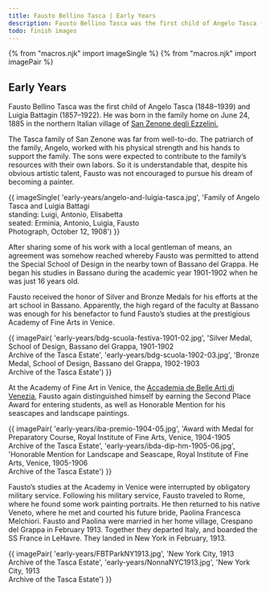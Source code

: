 ```yaml
---
title: Fausto Bellino Tasca | Early Years
description: Fausto Bellino Tasca was the first child of Angelo Tasca (1848-1939) and Luigia Battagin (1857-1922). He was born in the family home on June 24, 1885 in the northern Italian village of San Zenone degli Ezzelini.
todo: finish images
---
```

{% from "macros.njk" import imageSingle %}
{% from "macros.njk" import imagePair %}

## Early Years

Fausto Bellino Tasca was the first child of Angelo Tasca (1848&#8211;1939) and Luigia Battagin (1857&#8211;1922). He was born in the family home on June 24, 1885 in the northern Italian village of <a href="https://en.wikipedia.org/wiki/San_Zenone_degli_Ezzelini" target="_blank">San Zenone degli Ezzelini.</a>

The Tasca family of San Zenone was far from well-to-do. The patriarch of the family, Angelo, worked with his physical strength and his hands to support the family. The sons were expected to contribute to the family’s resources with their own labors. So it is understandable that, despite his obvious artistic talent, Fausto was not encouraged to pursue his dream of becoming a painter.

{{ imageSingle(
'early-years/angelo-and-luigia-tasca.jpg',
'Family of Angelo Tasca and Luigia Battagi<br>standing: Luigi, Antonio, Elisabetta<br>seated: Erminia, Antonio, Luigia, Fausto<br>Photograph, October 12, 1908')
}}

After sharing some of his work with a local gentleman of means, an agreement was somehow reached whereby Fausto was permitted to attend the Special School of Design in the nearby town of Bassano del Grappa. He began his studies in Bassano during the academic year 1901-1902 when he was just 16 years old.

Fausto received the honor of Silver and Bronze Medals for his efforts at the art school in Bassano. Apparently, the high regard of the faculty at Bassano was enough for his benefactor to fund Fausto’s studies at the prestigious Academy of Fine Arts in Venice.

{{ imagePair(
'early-years/bdg-scuola-festiva-1901-02.jpg',
'Silver Medal, School of Design, Bassano del Grappa, 1901-1902<br>Archive of the Tasca Estate',
'early-years/bdg-scuola-1902-03.jpg',
'Bronze Medal, School of Design, Bassano del Grappa, 1902-1903<br>Archive of the Tasca Estate')
}}

At the Academy of Fine Art in Venice, the <a href="https://www.accademiavenezia.it/" target="_blank">Accademia de Belle Arti di Venezia</a>, Fausto again distinguished himself by earning the Second Place Award for entering students, as well as Honorable Mention for his seascapes and landscape paintings.

{{ imagePair(
'early-years/iba-premio-1904-05.jpg',
'Award with Medal for Preparatory Course, Royal Institute of Fine Arts, Venice, 1904-1905<br> Archive of the Tasca Estate',
'early-years/ibda-dip-hm-1905-06.jpg',
'Honorable Mention for Landscape and Seascape, Royal Institute of Fine Arts, Venice, 1905-1906<br>Archive of the Tasca Estate')
}}

Fausto’s studies at the Academy in Venice were interrupted by obligatory military service. Following his military service, Fausto traveled to Rome, where he found some work painting portraits. He then returned to his native Veneto, where he met and courted his future bride, Paolina Francesca Melchiori. Fausto and Paolina were married in her home village, Crespano del Grappa in February 1913. Together they departed Italy, and boarded the SS France in LeHavre. They landed in New York in February, 1913.

{{ imagePair(
'early-years/FBTParkNY1913.jpg',
'New York City, 1913<br>Archive of the Tasca Estate',
'early-years/NonnaNYC1913.jpg',
'New York City, 1913<br>Archive of the Tasca Estate')
}}
